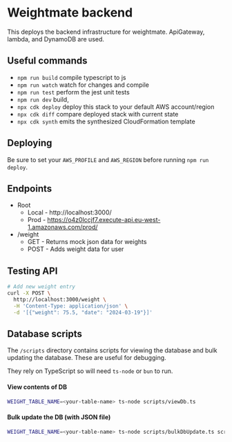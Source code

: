 # Weightmate backend 

This deploys the backend infrastructure for weightmate. ApiGateway, lambda, and DynamoDB are used. 

## Useful commands

* `npm run build`   compile typescript to js
* `npm run watch`   watch for changes and compile
* `npm run test`    perform the jest unit tests
* `npm run dev`     build, 
* `npx cdk deploy`  deploy this stack to your default AWS account/region
* `npx cdk diff`    compare deployed stack with current state
* `npx cdk synth`   emits the synthesized CloudFormation template

## Deploying 
Be sure to set your `AWS_PROFILE` and `AWS_REGION` before running `npm run deploy`.

## Endpoints
- Root 
    - Local - http://localhost:3000/
    - Prod - https://o4z0lccjf7.execute-api.eu-west-1.amazonaws.com/prod/
- /weight
    - GET - Returns mock json data for weights
    - POST - Adds weight data for user

## Testing API 
```bash
# Add new weight entry
curl -X POST \
  http://localhost:3000/weight \
  -H 'Content-Type: application/json' \
  -d '[{"weight": 75.5, "date": "2024-03-19"}]'
```

## Database scripts 
The `/scripts` directory contains scripts for viewing the database and bulk updating the database. These are useful for debugging. 

They rely on TypeScript so will need `ts-node` or `bun` to run. 

#### View contents of DB
```bash
WEIGHT_TABLE_NAME=<your-table-name> ts-node scripts/viewDb.ts
```

#### Bulk update the DB (with JSON file)
```bash
WEIGHT_TABLE_NAME=<your-table-name> ts-node scripts/bulkDbUpdate.ts scripts/sample-weights.json
```
